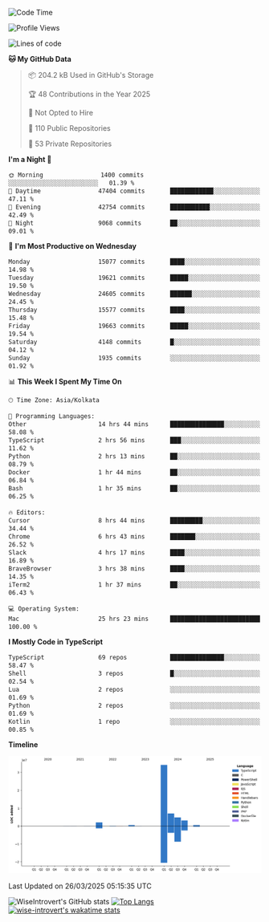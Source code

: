 <!--START_SECTION:waka-->
![Code Time](http://img.shields.io/badge/Code%20Time-2%2C293%20hrs%208%20mins-blue)

![Profile Views](http://img.shields.io/badge/Profile%20Views-0-blue)

![Lines of code](https://img.shields.io/badge/From%20Hello%20World%20I%27ve%20Written-52.8%20million%20lines%20of%20code-blue)

**🐱 My GitHub Data** 

> 📦 204.2 kB Used in GitHub's Storage 
 > 
> 🏆 48 Contributions in the Year 2025
 > 
> 🚫 Not Opted to Hire
 > 
> 📜 110 Public Repositories 
 > 
> 🔑 53 Private Repositories 
 > 
**I'm a Night 🦉** 

```text
🌞 Morning                1400 commits        ░░░░░░░░░░░░░░░░░░░░░░░░░   01.39 % 
🌆 Daytime                47404 commits       ████████████░░░░░░░░░░░░░   47.11 % 
🌃 Evening                42754 commits       ███████████░░░░░░░░░░░░░░   42.49 % 
🌙 Night                  9068 commits        ██░░░░░░░░░░░░░░░░░░░░░░░   09.01 % 
```
📅 **I'm Most Productive on Wednesday** 

```text
Monday                   15077 commits       ████░░░░░░░░░░░░░░░░░░░░░   14.98 % 
Tuesday                  19621 commits       █████░░░░░░░░░░░░░░░░░░░░   19.50 % 
Wednesday                24605 commits       ██████░░░░░░░░░░░░░░░░░░░   24.45 % 
Thursday                 15577 commits       ████░░░░░░░░░░░░░░░░░░░░░   15.48 % 
Friday                   19663 commits       █████░░░░░░░░░░░░░░░░░░░░   19.54 % 
Saturday                 4148 commits        █░░░░░░░░░░░░░░░░░░░░░░░░   04.12 % 
Sunday                   1935 commits        ░░░░░░░░░░░░░░░░░░░░░░░░░   01.92 % 
```


📊 **This Week I Spent My Time On** 

```text
🕑︎ Time Zone: Asia/Kolkata

💬 Programming Languages: 
Other                    14 hrs 44 mins      ███████████████░░░░░░░░░░   58.08 % 
TypeScript               2 hrs 56 mins       ███░░░░░░░░░░░░░░░░░░░░░░   11.62 % 
Python                   2 hrs 13 mins       ██░░░░░░░░░░░░░░░░░░░░░░░   08.79 % 
Docker                   1 hr 44 mins        ██░░░░░░░░░░░░░░░░░░░░░░░   06.84 % 
Bash                     1 hr 35 mins        ██░░░░░░░░░░░░░░░░░░░░░░░   06.25 % 

🔥 Editors: 
Cursor                   8 hrs 44 mins       █████████░░░░░░░░░░░░░░░░   34.44 % 
Chrome                   6 hrs 43 mins       ███████░░░░░░░░░░░░░░░░░░   26.52 % 
Slack                    4 hrs 17 mins       ████░░░░░░░░░░░░░░░░░░░░░   16.89 % 
BraveBrowser             3 hrs 38 mins       ████░░░░░░░░░░░░░░░░░░░░░   14.35 % 
iTerm2                   1 hr 37 mins        ██░░░░░░░░░░░░░░░░░░░░░░░   06.43 % 

💻 Operating System: 
Mac                      25 hrs 23 mins      █████████████████████████   100.00 % 
```

**I Mostly Code in TypeScript** 

```text
TypeScript               69 repos            ███████████████░░░░░░░░░░   58.47 % 
Shell                    3 repos             █░░░░░░░░░░░░░░░░░░░░░░░░   02.54 % 
Lua                      2 repos             ░░░░░░░░░░░░░░░░░░░░░░░░░   01.69 % 
Python                   2 repos             ░░░░░░░░░░░░░░░░░░░░░░░░░   01.69 % 
Kotlin                   1 repo              ░░░░░░░░░░░░░░░░░░░░░░░░░   00.85 % 
```



**Timeline**

![Lines of Code chart](https://raw.githubusercontent.com/wise-introvert/wise-introvert/master/assets/bar_graph.png)


 Last Updated on 26/03/2025 05:15:35 UTC
<!--END_SECTION:waka-->

![WiseIntrovert's GitHub stats](https://github-readme-stats.vercel.app/api?username=wise-introvert&count_private=true&show_icons=true)
[![Top Langs](https://github-readme-stats.vercel.app/api/top-langs/?username=wise-introvert&langs_count=10)](https://github.com/anuraghazra/github-readme-stats)
[![wise-introvert's wakatime stats](https://github-readme-stats.vercel.app/api/wakatime?username=wiseintrovert)](https://github.com/anuraghazra/github-readme-stats)
